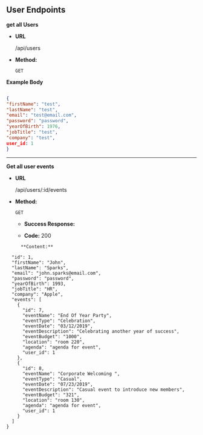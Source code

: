 **User Endpoints**
----

**get all Users**
* **URL**

  /api/users

* **Method:**

  `GET`

 **Example Body**
  ```json
  
{
  "firstName": "test",
  "lastName": "test",
  "email": "test@email.com",
  "password": "password",
  "yearOfBirth": 1976,
  "jobTitle": "test",
  "company": "test",
  user_id: 1
}
  
  ```
  ----
  
**Get all user events**

* **URL**

  /api/users/:id/events

* **Method:**

  `GET`

  * **Success Response:**

  * **Code:** 200 <br />
  ```
    **Content:**
```{
  "id": 1,
  "firstName": "John",
  "lastName": "Sparks",
  "email": "john.sparks@email.com",
  "password": "password",
  "yearOfBirth": 1993,
  "jobTitle": "HR",
  "company": "Apple",
  "events": [
    {
      "id": 7,
      "eventName": "End Of Year Party",
      "eventType": "Celebration",
      "eventDate": "03/12/2019",
      "eventDescription": "Celebrating another year of success",
      "eventBudget": "1000",
      "location": "room 220",
      "agenda": "agenda for event",
      "user_id": 1
    },
    {
      "id": 8,
      "eventName": "Corporate Welcoming ",
      "eventType": "Casual",
      "eventDate": "07/23/2019",
      "eventDescription": "Casual event to introduce new members",
      "eventBudget": "321",
      "location": "room 130",
      "agenda": "agenda for event",
      "user_id": 1
    }
  ]
}
```

